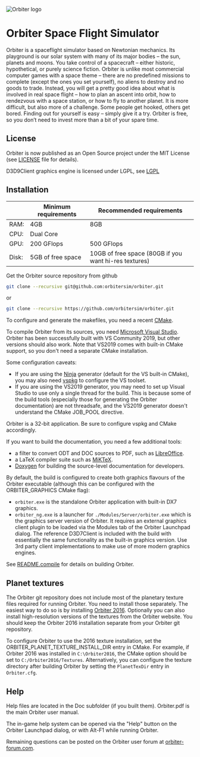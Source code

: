 
![Orbiter logo](./Src/Orbiter/Bitmaps/banner.png)

# Orbiter Space Flight Simulator

Orbiter is a spaceflight simulator based on Newtonian mechanics. Its playground
is our solar system with many of its major bodies – the sun, planets and moons.
You take control of a spacecraft – either historic, hypothetical, or purely
science fiction. Orbiter is unlike most commercial computer games with a space
theme – there are no predefined missions to complete (except the ones you set
yourself), no aliens to destroy and no goods to trade. Instead, you will get a
pretty good idea about what is involved in real space flight – how to plan an
ascent into orbit, how to rendezvous with a space station, or how to fly to
another planet. It is more difficult, but also more of a challenge. Some people
get hooked, others get bored. Finding out for yourself is easy – simply give it
a try. Orbiter is free, so you don’t need to invest more than a bit of your
spare time.

## License

Orbiter is now published as an Open Source project under the MIT License (see
[LICENSE](./LICENSE) file for details).

D3D9Client graphics engine is licensed under LGPL, see [LGPL](./OVP/D3D9Client/LGPL.txt)

## Installation
|  | Minimum requirements | Recommended requirements |
| ---- | ---- | ---- |
| RAM: | 4GB | 8GB |
| CPU: | Dual Core |  |
| GPU: | 200 GFlops | 500 GFlops |
| Disk: | 5GB of free space | 10GB of free space (80GB if you want hi-res textures) |

Get the Orbiter source repository from github
```bash
git clone --recursive git@github.com:orbitersim/orbiter.git
```
or
```bash
git clone --recursive https://github.com/orbitersim/orbiter.git
```

To configure and generate the makefiles, you need a recent
[CMake](https://cmake.org/download/).

To compile Orbiter from its sources, you need
[Microsoft Visual Studio](https://visualstudio.microsoft.com/downloads/).
Orbiter has been successfully built with VS Community 2019, but other versions should
also work. Note that VS2019 comes with built-in CMake support, so you don't
need a separate CMake installation.

Some configuration caveats:
- If you are using the [Ninja](https://cmake.org/cmake/help/latest/generator/Ninja.html)
generator (default for the VS built-in CMake), you may also need
[vspkg](https://github.com/microsoft/vcpkg) to configure the VS toolset.
- If you are using the VS2019 generator, you may need to set up Visual Studio to use
only a single thread for the build. This is because some of the build tools (especially
those for generating the Orbiter documentation) are not threadsafe, and the VS2019
generator doesn't understand the CMake JOB_POOL directive.

Orbiter is a 32-bit application. Be sure to configure vspkg and CMake accordingly.

If you want to build the documentation, you need a few additional tools:
- a filter to convert ODT and DOC sources to PDF, such as
  [LibreOffice](https://www.libreoffice.org/download/download/).
- a LaTeX compiler suite such as [MiKTeX](https://miktex.org/download).
- [Doxygen](https://www.doxygen.nl/index.html) for building the source-level
  documentation for developers.

By default, the build is configured to create both graphics flavours of the
Orbiter executable (although this can be configured with the ORBITER_GRAPHICS CMake flag):
- ``orbiter.exe`` is the standalone Orbiter application with built-in DX7 graphics.
- ``orbiter_ng.exe`` is a launcher for ``./Modules/Server/orbiter.exe`` which is the
graphics server version of Orbiter. It requires an external graphics client
plugin to be loaded via the Modules tab of the Orbiter Launchpad dialog.
The reference D3D7Client is included with the build with essentially the same
functionality as the built-in graphics version. Use 3rd party client
implementations to make use of more modern graphics engines.

See [README.compile](./README.compile) for details on building Orbiter.

## Planet textures

The Orbiter git repository does not include most of the planetary texture files
required for running Orbiter.
You need to install those separately. The easiest way to do so is by installing
[Orbiter 2016](http://orbit.medphys.ucl.ac.uk/download.html). Optionally you can
also install high-resolution versions of the textures from the Orbiter website.
You should keep the Orbiter 2016 installation separate from your Orbiter git
repository.

To configure Orbiter to use the 2016 texture installation, set the
ORBITER_PLANET_TEXTURE_INSTALL_DIR entry in CMake. For example, if Orbiter 2016
was installed in `C:\Orbiter2016`, the CMake option should be set to
`C:/Orbiter2016/Textures`.
Alternatively, you can configure the texture directory after building Orbiter
by setting the `PlanetTexDir` entry in `Orbiter.cfg`.

## Help

Help files are located in the Doc subfolder (if you built them). Orbiter.pdf is the
main Orbiter user manual.

The in-game help system can be opened via the "Help" button on
the Orbiter Launchpad dialog, or with Alt-F1 while running
Orbiter.

Remaining questions can be posted on the Orbiter user forum at
[orbiter-forum.com](https://www.orbiter-forum.com).
